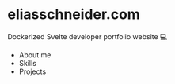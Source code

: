 # eliasschneider.com

Dockerized Svelte developer portfolio website 💻

- About me
- Skills
- Projects
